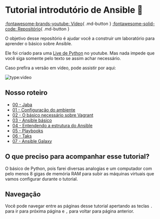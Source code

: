 # Tutorial introdutório de Ansible :snake:

[:fontawesome-brands-youtube: Vídeo](https://www.youtube.com/embed/u31qwQUeGuM){ .md-button }
[:fontawesome-solid-code: Repositório](https://github.com/dunossauro/ansible-lab){ .md-button }

O objetivo desse repositório é ajudar você a construir um laboratório para aprender o básico sobre Ansible.

Ele foi criado para uma [Live de Python](https://www.youtube.com/c/Dunossauro) no youtube. Mas nada impede que você siga somente pelo texto se assim achar necessário.

Caso prefira a versão em vídeo, pode assistir por aqui:

![type:video](https://www.youtube.com/embed/u31qwQUeGuM)

## Nosso roteiro
- [00 - Jaba](/00_jaba)
- [01 - Configuração do ambiente](/01_configuracao_do_ambiente)
- [02 - O básico necessário sobre Vagrant](/02_o_basico_necessario_sobre_vagrant)
- [03 - Ansible básico](/03_ansible_basico)
- [04 - Entendendo a estrutura do Ansible](/04_configuracao_do_ansible)
- [05 - Playbooks](/05_playbooks)
- [06 - Taks](/06_tasks)
- [07 - Ansible Galaxy](/07_ansible_galaxy)

## O que preciso para acompanhar esse tutorial?

O básico de Python, pois farei diversas analogias e um computador com pelo menos 8 gigas de memória RAM para subir as máquinas virtuais que vamos configurar durante o tutorial.

## Navegação

Você pode navegar entre as páginas desse tutorial apertando as teclas `.` para ir para próxima página e `,` para voltar para página anterior.
